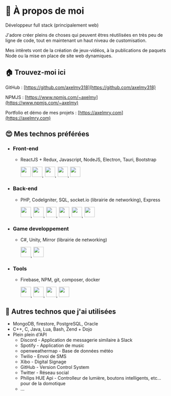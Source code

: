 # 👋 À propos de moi 
Développeur full stack (principalement web)

J'adore créer pleins de choses qui peuvent êtres réutilisées en très peu de ligne de code, tout en maintenant un haut niveau de customisation.

Mes intêrets vont de la création de jeux-vidéos, à la publications de paquets Node ou la mise en place de site web dynamiques.

## 🏠 Trouvez-moi ici
GitHub : [https://github.com/axelmy318](https://github.com/axelmy318)

NPMJS : [https://www.npmjs.com/~axelmy](https://www.npmjs.com/~axelmy)

Portfolio et démo de mes projets : [https://axelmry.com](https://axelmry.com)

## 😍 Mes technos préférées 
 - ### Front-end
   - ReactJS + Redux, Javascript, NodeJS, Electron, Tauri, Bootstrap
   
     <img src="https://cdn.jsdelivr.net/gh/devicons/devicon/icons/react/react-original.svg" width='32px' /> <img src="https://cdn.jsdelivr.net/gh/devicons/devicon/icons/redux/redux-original.svg" width='32px' />, <img src="https://cdn.jsdelivr.net/gh/devicons/devicon/icons/javascript/javascript-original.svg" width='32px' />, <img src="https://cdn.jsdelivr.net/gh/devicons/devicon/icons/electron/electron-original.svg" width='32px' />, <img src="https://cdn.jsdelivr.net/gh/devicons/devicon/icons/bootstrap/bootstrap-original.svg" width='32px' />
     
 - ### Back-end
   - PHP, CodeIgniter, SQL, socket.io (librairie de networking), Express
   
     <img src="https://cdn.jsdelivr.net/gh/devicons/devicon/icons/php/php-plain.svg"  width='32px'/>, <img src="https://cdn.jsdelivr.net/gh/devicons/devicon/icons/mysql/mysql-original.svg"  width='32px' />, <img src="https://cdn.jsdelivr.net/gh/devicons/devicon/icons/firebase/firebase-plain.svg"  width='32px' />, <img src="https://cdn.jsdelivr.net/gh/devicons/devicon/icons/socketio/socketio-original.svg"  width='32px' />, <img src="https://cdn.jsdelivr.net/gh/devicons/devicon/icons/express/express-original.svg"  width='32px' />, <img src="https://cdn.jsdelivr.net/gh/devicons/devicon/icons/nodejs/nodejs-original.svg" width='32px' />
     
 - ### Game developpement
   - C#, Unity, Mirror (librairie de networking)
   
     <img src="https://cdn.jsdelivr.net/gh/devicons/devicon/icons/csharp/csharp-original.svg" width='32px' />, <img src="https://cdn.jsdelivr.net/gh/devicons/devicon/icons/unity/unity-original.svg" width='32px' />
     
 - ### Tools
   - Firebase, NPM, git, composer, docker
   
     <img src="https://cdn.jsdelivr.net/gh/devicons/devicon/icons/firebase/firebase-plain.svg"  width='32px' />, <img src="https://cdn.jsdelivr.net/gh/devicons/devicon/icons/npm/npm-original-wordmark.svg"  width='32px' />, <img src="https://cdn.jsdelivr.net/gh/devicons/devicon/icons/git/git-original.svg"  width='32px' />, <img src="https://cdn.jsdelivr.net/gh/devicons/devicon/icons/docker/docker-original.svg"  width='32px' />

## 👀 Autres technos que j'ai utilisées
 - MongoDB, firestore, PostgreSQL, Oracle
 - C++, C, Java, Lua, Bash, Zend + Dojo
 - Plein plein d'API
   - Discord - Application de messagerie similaire à Slack
   - Spotify - Application de music
   - openweathermap - Base de données météo
   - Twilio - Envoi de SMS
   - Xibo - Digital Signage
   - GitHub - Version Control System
   - Twitter - Réseau social
   - Philips HUE Api - Controlleur de lumière, boutons intelligents, etc... pour de la domotique
   - ...
